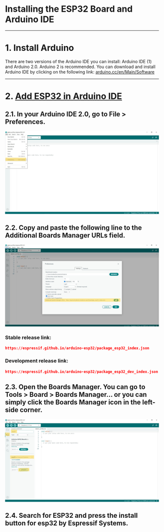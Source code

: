 # Installing the ESP32 Board and Arduino IDE

---
# 1. Install Arduino
There are two versions of the Arduino IDE you can install: Arduino IDE (1) and Arduino 2.0. Arduino 2 is recommended.
You can download and install Arduino IDE by clicking on the following link: [arduino.cc/en/Main/Software](https://arduino.cc/en/Main/Software)

---
# 2. [Add ESP32 in Arduino IDE](https://espressif-docs.readthedocs-hosted.com/projects/arduino-esp32/en/latest/installing.html)
## 2.1. In your **Arduino IDE 2.0**, go to **File > Preferences**.
![file_perferences](./file_perferences.jpg)
## 2.2. Copy and paste the following line to the **Additional Boards Manager URLs** field.
![URLs](./URLs.jpg)
### Stable release link: 
``` json
https://espressif.github.io/arduino-esp32/package_esp32_index.json
```
### Development release link:
``` json
https://espressif.github.io/arduino-esp32/package_esp32_dev_index.json
```

## 2.3. Open the Boards Manager. You can go to Tools > Board > Boards Manager… or you can simply click the Boards Manager icon in the left-side corner.
![boards](./boards.jpg)

## 2.4. Search for **ESP32** and press the install button for esp32 by **Espressif Systems**.
